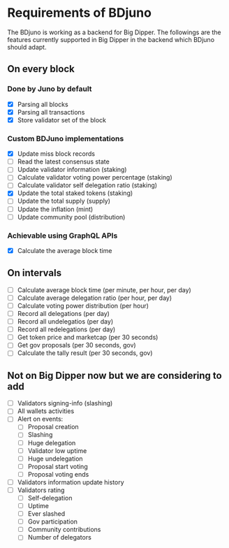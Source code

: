 # Requirements of BDjuno
The BDjuno is working as a backend for Big Dipper. The followings are the features currently supported in Big Dipper in the backend which BDjuno should adapt.

## On every block
### Done by Juno by default
- [x] Parsing all blocks
- [x] Parsing all transactions
- [x] Store validator set of the block

### Custom BDJuno implementations
- [x] Update miss block records
- [ ] Read the latest consensus state
- [ ] Update validator information (staking) 
- [ ] Calculate validator voting power percentage (staking) 
- [ ] Calculate validator self delegation ratio (staking)
- [x] Update the total staked tokens (staking) 
- [ ] Update the total supply (supply)
- [ ] Update the inflation (mint)
- [ ] Update community pool (distribution)

### Achievable using GraphQL APIs
- [x] Calculate the average block time

## On intervals
- [ ] Calculate average block time (per minute, per hour, per day)
- [ ] Calculate average delegation ratio (per hour, per day)
- [ ] Calculate voting power distribution (per hour)
- [ ] Record all delegations (per day)
- [ ] Record all undelegatios (per day)
- [ ] Record all redelegations (per day)
- [ ] Get token price and marketcap (per 30 seconds)
- [ ] Get gov proposals (per 30 seconds, gov)
- [ ] Calculate the tally result (per 30 seconds, gov)

## Not on Big Dipper now but we are considering to add
- [ ] Validators signing-info (slashing)
- [ ] All wallets activities
- [ ] Alert on events: 
   - [ ] Proposal creation
   - [ ] Slashing
   - [ ] Huge delegation
   - [ ] Validator low uptime
   - [ ] Huge undelegation
   - [ ] Proposal start voting 
   - [ ] Proposal voting ends
- [ ] Validators information update history
- [ ] Validators rating
   - [ ] Self-delegation
   - [ ] Uptime
   - [ ] Ever slashed
   - [ ] Gov participation
   - [ ] Community contributions
   - [ ] Number of delegators

